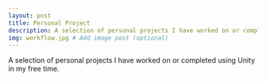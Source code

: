 ```yaml
---
layout: post
title: Personal Project
description: A selection of personal projects I have worked on or completed using Unity in my free time.
img: workflow.jpg # Add image post (optional)
---
```


A selection of personal projects I have worked on or completed using Unity in my free time.